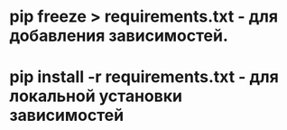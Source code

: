 # pip freeze > requirements.txt - для добавления зависимостей.
# pip install -r requirements.txt - для локальной установки зависимостей
